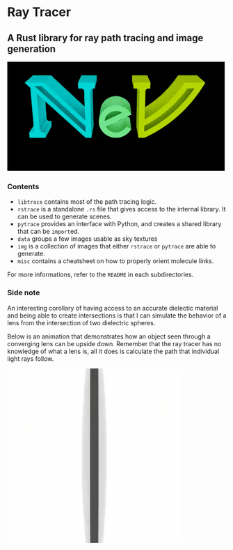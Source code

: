 # Ray Tracer

## A Rust library for ray path tracing and image generation

<img src="img/NeV.gif" size=600>

### Contents
- `libtrace` contains most of the path tracing logic.
- `rstrace` is a standalone `.rs` file that gives access to the internal library. It can be used to generate scenes.
- `pytrace` provides an interface with Python, and creates a shared library that can be `import`ed.
- `data` groups a few images usable as sky textures
- `img` is a collection of images that either `rstrace` or `pytrace` are able to generate.
- `misc` contains a cheatsheet on how to properly orient molecule links.

For more informations, refer to the `README` in each subdirectories.


### Side note

An interesting corollary of having access to an accurate dielectic material and being able to create intersections is that I can simulate the behavior of a lens from the intersection of two dielectric spheres.

Below is an animation that demonstrates how an object seen through a converging lens can be upside down. Remember that the ray tracer has no knowledge of what a lens is, all it does is calculate the path that individual light rays follow.

<img src="img/lens.gif" size=600>
